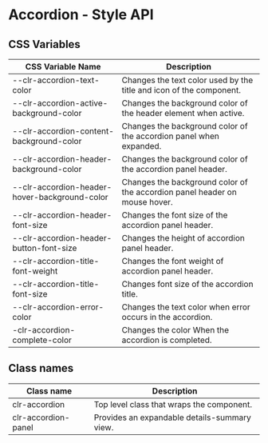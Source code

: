 # Accordion - Style API

## CSS Variables

| CSS Variable Name                             | Description                                                                |
| --------------------------------------------- | -------------------------------------------------------------------------  |
| --clr-accordion-text-color                    | Changes the text color used by the title and icon of the component.        |
| --clr-accordion-active-background-color       | Changes the background color of the header element when active.            |
| --clr-accordion-content-background-color      | Changes the background color of the accordion panel when expanded.         |
| --clr-accordion-header-background-color       | Changes the background color of the accordion panel header.                |
| --clr-accordion-header-hover-background-color | Changes the background color of the accordion panel header on mouse hover. |
| --clr-accordion-header-font-size              | Changes the font size of the accordion panel header.                       |
| --clr-accordion-header-button-font-size       | Changes the height of accordion panel header.                              |
| --clr-accordion-title-font-weight             | Changes the font weight of accordion panel header.                         |
| --clr-accordion-title-font-size               | Changes font size of the accordion title.                                  |
| --clr-accordion-error-color                   | Changes the text color when error occurs in the accordion.                 |
| -clr-accordion-complete-color                 | Changes the color When the accordion is completed.                         |

## Class names

| Class name                  | Description                                 |
| --------------------------- | ------------------------------------------- |
| clr-accordion               | Top level class that wraps the component.   |
| clr-accordion-panel         | Provides an expandable details-summary view.|
